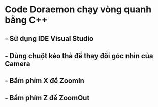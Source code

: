 # Code Doraemon chạy vòng quanh bằng C++
## - Sử dụng IDE Visual Studio
## - Dùng chuột kéo thả để thay đổi góc nhìn của Camera
## - Bấm phím X để ZoomIn
## - Bấm phím Z để ZoomOut
